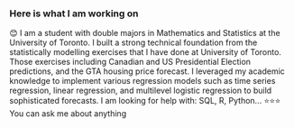 ### Here is what I am working on 
:blush: I am a student with double majors in Mathematics and Statistics at the University of Toronto. I built a strong technical foundation from the statistically modelling exercises that I have done at University of Toronto. Those exercises including Canadian and US Presidential Election predictions, and the GTA housing price forecast. I leveraged my academic knowledge to implement various regression models such as time series regression, linear regression, and multilevel logistic regression to build sophisticated forecasts. I am looking for help with: SQL, R, Python...
:star::star::star:
You can ask me about anything
